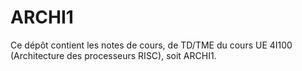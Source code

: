 # ARCHI1

Ce dépôt contient les notes de cours, de TD/TME du cours UE 4I100 (Architecture des processeurs RISC), soit ARCHI1.